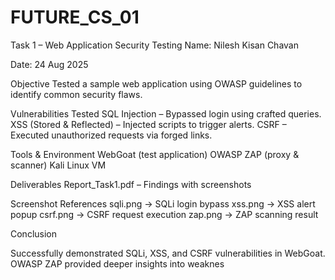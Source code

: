 # FUTURE_CS_01

Task 1 – Web Application Security Testing
Name: Nilesh Kisan Chavan

Date: 24 Aug 2025

Objective
Tested a sample web application using OWASP guidelines to identify common security flaws.

Vulnerabilities Tested
SQL Injection – Bypassed login using crafted queries.
XSS (Stored & Reflected) – Injected scripts to trigger alerts.
CSRF – Executed unauthorized requests via forged links.

Tools & Environment
WebGoat (test application)
OWASP ZAP (proxy & scanner)
Kali Linux VM

Deliverables
Report_Task1.pdf – Findings with screenshots

Screenshot References
sqli.png → SQLi login bypass
xss.png → XSS alert popup
csrf.png → CSRF request execution
zap.png → ZAP scanning result

Conclusion

Successfully demonstrated SQLi, XSS, and CSRF vulnerabilities in WebGoat. OWASP ZAP provided deeper insights into weaknes

